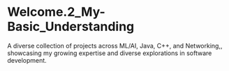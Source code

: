 # Welcome.2_My-Basic_Understanding
A diverse collection of projects across ML/AI, Java, C++, and Networking,, showcasing my growing expertise and diverse explorations in software development.
